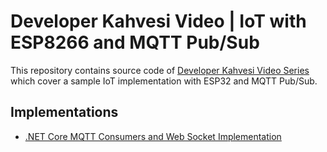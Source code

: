 # Developer Kahvesi Video | IoT  with ESP8266 and MQTT Pub/Sub
This repository contains source code of [Developer Kahvesi Video Series](http://bit.ly/2MlkUYq) which cover a sample IoT implementation with ESP32 and MQTT Pub/Sub.

## Implementations
* [.NET Core MQTT Consumers and Web Socket Implementation](/src/DotNet)

